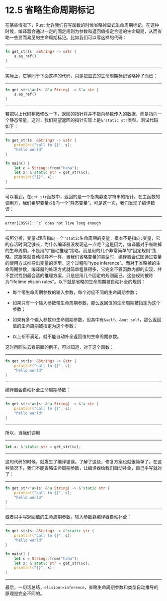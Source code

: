 # 12.5 省略生命周期标记

在某些情况下，Rust 允许我们在写函数的时候省略掉显式生命周期标记。在这种时候，编译器会通过一定的固定规则为参数和返回值指定合适的生命周期，从而省略一些显而易见的生命周期标记。比如我们可以写这样的代码：

---

```rust
fn get_str(s: &String) -> &str {
    s.as_ref()
}
```

---

实际上，它等同于下面这样的代码，只是把显式的生命周期标记省略掉了而已：

---

```rust
fn get_str<'a>(s: &'a String) -> &'a str {
    s.as_ref()
}
```

---

若把以上代码稍微修改一下，返回的指针将并不指向参数传入的数据，而是指向一个静态常量，这时，我们期望返回的指针实际上是`&'static str`类型。测试代码如下：

---

```rust
fn get_str(s: &String) -> &str {
    println!("call fn {}", s);
    "hello world"
}

fn main() {
    let c = String::from("haha");
    let x: &'static str = get_str(&c);
    println!("{}", x);
}
```

---

可以看到，在`get_str`函数中，返回的是一个指向静态字符串的指针。在主函数的调用方，我们希望变量`x`指向一个“静态变量”。可是这一次，我们发现了编译错误：

---

```rust
error[E0597]: `c` does not live long enough
```

---

按照分析，变量`x`理应指向一个`'static`生命周期的变量，根本不是指向`c`变量，它的存活时间足够长，为什么编译器没发现这一点呢？这是因为，编译器对于省略掉的生命周期，不是用的“自动推理”策略，而是用的几个非常简单的“固定规则”策略。这跟类型自动推导不一样，当我们省略变量的类型时，编译器会试图通过变量的使用方式推导出变量的类型，这个过程叫“type inference”。而对于省略掉的生命周期参数，编译器的处理方式就简单粗暴得多，它完全不管函数内部的实现，并不尝试找到最合适的推理方案，只是应用几个固定的规则而已，这些规则被称为“lifetime elision rules”。以下就是省略的生命周期被自动补全的规则：

* 每个带生命周期参数的输入参数，每个对应不同的生命周期参数；

* 如果只有一个输入参数带生命周期参数，那么返回值的生命周期被指定为这个参数；

* 如果有多个输入参数带生命周期参数，但其中有`&self`、`&mut self`，那么返回值的生命周期被指定为这个参数；

* 以上都不满足，就不能自动补全返回值的生命周期参数。

这时再回头去看前面的例子，可以知道，对于这个函数：

---

```rust
fn get_str(s: &String) -> &str {
    println!("call fn {}", s);
    "hello world"
}
```

---

编译器会自动补全生命周期参数：

---

```rust
fn get_str<'a>(s: &'a String) -> &'a str {
    println!("call fn {}", s);
    "hello world"
}
```

---

所以，当我们调用

---

```rust
let x: &'static str = get_str(&c);
```

---

这句代码的时候，就发生了编译错误。了解了这些，修复方案也就很简单了。在这种情况下，我们不能省略生命周期参数，让编译器给我们自动补全，自己手写就对了：

---

```rust
fn get_str<'a>(s: &'a String) -> &'static str {
    println!("call fn {}", s);
    "hello world"
}
```

---

或者只手写返回值的生命周期参数，输入参数靠编译器自动补全：

---

```rust
fn get_str(s: &String) -> &'static str {
    println!("call fn {}", s);
    "hello world"
}

fn main() {
    let c = String::from("haha");
    let x: &'static str = get_str(&c);
    println!("{}", x);
}
```

---

最后，一句话总结，`elision!=inference`，省略生命周期参数和类型自动推导的原理是完全不同的。
